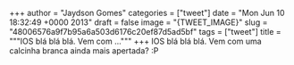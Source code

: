 
+++
author = "Jaydson Gomes"
categories = ["tweet"]
date = "Mon Jun 10 18:32:49 +0000 2013"
draft = false
image = "{TWEET_IMAGE}"
slug = "48006576a9f7b95a6a503d6176c20ef87d5ad5bf"
tags = ["tweet"]
title = """IOS blá blá blá. Vem com ..."""
+++
IOS blá blá blá. Vem com uma calcinha branca ainda mais apertada? :P
